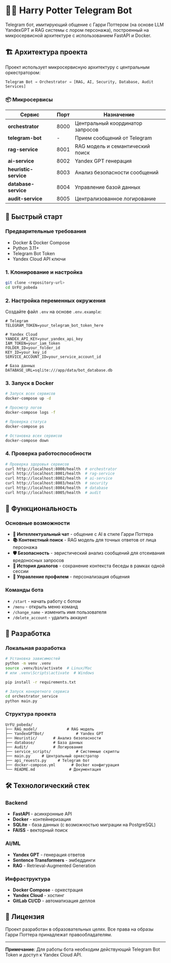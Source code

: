 # 🧙‍♂️ Harry Potter Telegram Bot

Telegram бот, имитирующий общение с Гарри Поттером (на основе LLM YandexGPT и RAG системы с лором персонажа), построенный на микросервисной архитектуре с использованием FastAPI и Docker.

## 🏗️ Архитектура проекта

Проект использует микросервисную архитектуру с центральным оркестратором:

```
Telegram Bot → Orchestrator → [RAG, AI, Security, Database, Audit Services]
```

### 📦 Микросервисы

| Сервис | Порт | Назначение |
|--------|------|------------|
| **orchestrator** | 8000 | Центральный координатор запросов |
| **telegram-bot** | - | Прием сообщений от Telegram |
| **rag-service** | 8001 | RAG модель и семантический поиск |
| **ai-service** | 8002 | Yandex GPT генерация |
| **heuristic-service** | 8003 | Анализ безопасности сообщений |
| **database-service** | 8004 | Управление базой данных |
| **audit-service** | 8005 | Централизованное логирование |

## 🚀 Быстрый старт

### Предварительные требования

- Docker & Docker Compose
- Python 3.11+
- Telegram Bot Token
- Yandex Cloud API ключи

### 1. Клонирование и настройка

```bash
git clone <repository-url>
cd UrFU_pobeda
```

### 2. Настройка переменных окружения

Создайте файл `.env` на основе `.env.example`:

```env
# Telegram
TELEGRAM_TOKEN=your_telegram_bot_token_here

# Yandex Cloud
YANDEX_API_KEY=your_yandex_api_key
IAM_TOKEN=your_iam_token
FOLDER_ID=your_folder_id
KEY_ID=your_key_id
SERVICE_ACCOUNT_ID=your_service_account_id

# База данных
DATABASE_URL=sqlite:///app/data/bot_database.db
```

### 3. Запуск в Docker

```bash
# Запуск всех сервисов
docker-compose up -d

# Просмотр логов
docker-compose logs -f

# Проверка статуса
docker-compose ps

# Остановка всех сервисов
docker-compose down
```

### 4. Проверка работоспособности

```bash
# Проверка здоровья сервисов
curl http://localhost:8000/health  # orchestrator
curl http://localhost:8001/health  # rag-service
curl http://localhost:8002/health  # ai-service
curl http://localhost:8003/health  # security
curl http://localhost:8004/health  # database
curl http://localhost:8005/health  # audit
```

## 🎯 Функциональность

### Основные возможности

- **💬 Интеллектуальный чат** - общение с AI в стиле Гарри Поттера
- **📚 Контекстный поиск** - RAG модель для точных ответов от лица персонажа
- **🛡️ Безопасность** - эвристический анализ сообщений для отсеивания вредоносных запросов
- **💾 История диалогов** - сохранение контекста беседы в рамках одной сессии
- **👤 Управление профилем** - персонализация общения

### Команды бота

- `/start` - начать работу с ботом
- `/menu` - открыть меню команд
- `/change_name` - изменить имя пользователя
- `/delete_account` - удалить аккаунт 

## 🔧 Разработка

### Локальная разработка

```bash
# Установка зависимостей
python -m venv .venv
source .venv/bin/activate  # Linux/Mac
# или .venv\Scripts\activate  # Windows

pip install -r requirements.txt

# Запуск конкретного сервиса
cd orchestrator_service
python main.py
```

### Структура проекта

```
UrFU_pobeda/
├── RAG_model/             # RAG модель
├── YandexGPTBot/              # Yandex GPT
├── Heuristic/       # Анализ безопасности
├── database/        # База данных
├── Audit/           # Логирование
├── service_scripts/           # Системные скрипты
├── main.py     # Центральный оркестратор
├── api_reuests.py     # Telegram бот
├── docker-compose.yml       # Docker конфигурация
└── README.md               # Документация
```


## 🛠️ Технологический стек

### Backend
- **FastAPI** - асинхронные API
- **Docker** - контейнеризация
- **SQLite** - база данных (с возможностью миграции на PostgreSQL)
- **FAISS** - векторный поиск

### AI/ML
- **Yandex GPT** - генерация ответов
- **Sentence Transformers** - эмбеддинги
- **RAG** - Retrieval-Augmented Generation

### Инфраструктура
- **Docker Compose** - оркестрация
- **Yandex Cloud** - хостинг
- **GitLab CI/CD** - автоматизация деплоя


## 📄 Лицензия

Проект разработан в образовательных целях. Все права на образы Гарри Поттера принадлежат правообладателям.

---

**Примечание**: Для работы бота необходим действующий Telegram Bot Token и доступ к Yandex Cloud API.
